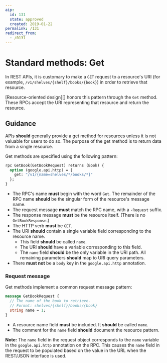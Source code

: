 ```yaml
---
aip:
  id: 131
  state: approved
  created: 2019-01-22
permalink: /131
redirect_from:
  - /0131
---
```


# Standard methods: Get

In REST APIs, it is customary to make a `GET` request to a resource's URI (for
example, `/v1/shelves/{shelf}/books/{book}`) in order to retrieve that
resource.

[Resource-oriented design][] honors this pattern through the `Get` method.
These RPCs accept the URI representing that resource and return the resource.

## Guidance

APIs **should** generally provide a get method for resources unless it is not
valuable for users to do so. The purpose of the get method is to return data
from a single resource.

Get methods are specified using the following pattern:

```proto
rpc GetBook(GetBookRequest) returns (Book) {
  option (google.api.http) = {
    get: "/v1/{name=shelves/*/books/*}"
  };
}
```

- The RPC's name **must** begin with the word `Get`. The remainder of the RPC
  name **should** be the singular form of the resource's message name.
- The request message **must** match the RPC name, with a `-Request` suffix.
- The response message **must** be the resource itself. (There is no
  `GetBookResponse`.)
- The HTTP verb **must** be `GET`.
- The URI **should** contain a single variable field corresponding to the
  resource name.
  - This field **should** be called `name`.
  - The URI **should** have a variable corresponding to this field.
  - The `name` field **should** be the only variable in the URI path. All
    remaining parameters **should** map to URI query parameters.
- There **must not** be a `body` key in the `google.api.http` annotation.

### Request message

Get methods implement a common request message pattern:

```proto
message GetBookRequest {
  // The name of the book to retrieve.
  // Format: shelves/{shelf}/books/{book}
  string name = 1;
}
```

- A resource name field **must** be included. It **should** be called `name`.
- The comment for the `name` field **should** document the resource pattern.

**Note:** The `name` field in the request object corresponds to the `name`
variable in the `google.api.http` annotation on the RPC. This causes the `name`
field in the request to be populated based on the value in the URL when the
REST/JSON interface is used.

